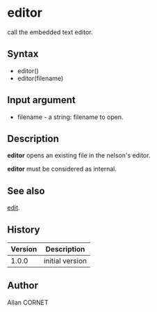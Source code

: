 

# editor

call the embedded text editor.

## Syntax

- editor()
- editor(filename)

## Input argument

 - filename - a string: filename to open.

## Description


  <p><b>editor</b> opens an existing file in the nelson's editor.</p>
  <p><b>editor</b> must be considered as internal.</p>


## See also

[edit](edit.html).
## History

|Version|Description|
|------|------|
|1.0.0|initial version|


## Author

Allan CORNET



